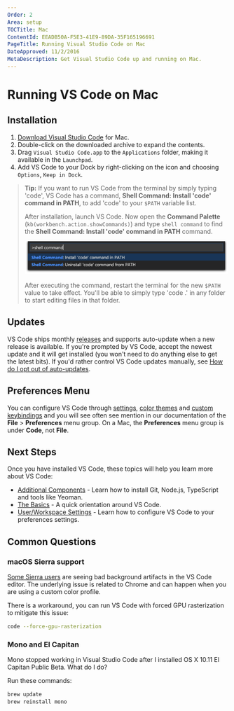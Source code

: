 ```yaml
---
Order: 2
Area: setup
TOCTitle: Mac
ContentId: EEADB50A-F5E3-41E9-89DA-35F165196691
PageTitle: Running Visual Studio Code on Mac
DateApproved: 11/2/2016
MetaDescription: Get Visual Studio Code up and running on Mac.
---
```


# Running VS Code on Mac

## Installation

1. [Download Visual Studio Code](https://go.microsoft.com/fwlink/?LinkID=534106) for Mac.
2. Double-click on the downloaded archive to expand the contents.
3. Drag `Visual Studio Code.app` to the `Applications` folder, making it available in the `Launchpad`.
4. Add VS Code to your Dock by right-clicking on the icon and choosing `Options`, `Keep in Dock`.

>**Tip:** If you want to run VS Code from the terminal by simply typing 'code', VS Code has a command, **Shell Command: Install 'code' command in PATH**, to add 'code' to your `$PATH` variable list.
>
>After installation, launch VS Code. Now open the **Command Palette** (`kb(workbench.action.showCommands)`) and type `shell command` to find the **Shell Command: Install 'code' command in PATH** command.
>
>![Mac shell commands](images/mac/shell-command.png)
>
>After executing the command, restart the terminal for the new `$PATH` value to take effect. You'll be able to simply type 'code .' in any folder to start editing files in that folder.

## Updates

VS Code ships monthly [releases](/updates) and supports auto-update when a new release is available. If you're prompted by VS Code, accept the newest update and it will get installed (you won't need to do anything else to get the latest bits). If you'd rather control VS Code updates manually, see [How do I opt out of auto-updates](/docs/supporting/faq.md#how-do-i-opt-out-of-vs-code-autoupdates).

## Preferences Menu

You can configure VS Code through [settings](/docs/customization/userandworkspace.md), [color themes](/docs/customization/themes.md) and [custom keybindings](/docs/customization/keybindings.md) and you will see often see mention in our documentation of the **File** > **Preferences** menu group.  On a Mac, the **Preferences** menu group is under **Code**, not **File**.

## Next Steps

Once you have installed VS Code, these topics will help you learn more about VS Code:

* [Additional Components](/docs/setup/additional-components.md) - Learn how to install Git, Node.js, TypeScript and tools like Yeoman.
* [The Basics](/docs/editor/codebasics.md) - A quick orientation around VS Code.
* [User/Workspace Settings](/docs/customization/userandworkspace.md) - Learn how to configure VS Code to your preferences settings.

## Common Questions

### macOS Sierra support

[Some Sierra users](https://github.com/Microsoft/vscode/issues/12473) are seeing bad background artifacts in the VS Code editor. The underlying issue is related to Chrome and can happen when you are using a custom color profile.

There is a workaround, you can run VS Code with forced GPU rasterization to mitigate this issue:

```bash
code --force-gpu-rasterization
```

### Mono and El Capitan

Mono stopped working in Visual Studio Code after I installed OS X 10.11 El Capitan Public Beta. What do I do?

Run these commands:

```bash
brew update
brew reinstall mono
```

